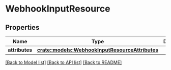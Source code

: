 # WebhookInputResource

## Properties

Name | Type | Description | Notes
------------ | ------------- | ------------- | -------------
**attributes** | [**crate::models::WebhookInputResourceAttributes**](WebhookInputResource_attributes.md) |  | 

[[Back to Model list]](../README.md#documentation-for-models) [[Back to API list]](../README.md#documentation-for-api-endpoints) [[Back to README]](../README.md)


